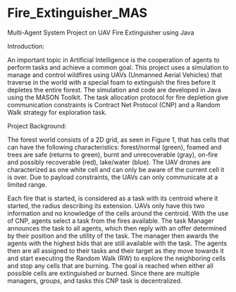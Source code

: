 # Fire_Extinguisher_MAS
Multi-Agent System Project on UAV Fire Extinguisher using Java


Introduction:

An important topic in Artificial Intelligence is the cooperation of agents to perform tasks and achieve a common goal. This project uses a simulation to manage and control wildfires using UAVs (Unmanned Aerial Vehicles) that traverse in the world with a special foam to extinguish the fires before it depletes the entire forest. The simulation and code are developed in Java using the MASON Toolkit. The task allocation protocol for fire depletion give communication constraints is Contract Net Protocol (CNP) and a Random Walk strategy for exploration task.

Project Background: 

The forest world consists of a 2D grid, as seen in Figure 1, that has cells that can have the following characteristics: forest/normal (green), foamed and trees are safe (returns to green), burnt and unrecoverable (gray), on-fire and possibly recoverable (red), lake/water (blue). The UAV drones are characterized as one white cell and can only be aware of the current cell it is over. Due to payload constraints, the UAVs can only communicate at a limited range.

Each fire that is started, is considered as a task with its centroid where it started, the radius describing its extension. UAVs only have this two information and no knowledge of the cells around the centroid. With the use of CNP, agents select a task from the fires available. The task Manager announces the task to all agents, which then reply with an offer determined by their position and the utility of the task. The manager then awards the agents with the highest bids that are still available with the task. The agents then are all assigned to their tasks and their target as they move towards it and start executing the Random Walk (RW) to explore the neighboring cells and stop any cells that are burning. The goal is reached when either all possible cells are extinguished or burned. Since there are multiple managers, groups, and tasks this CNP task is decentralized. 
